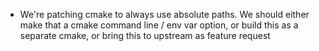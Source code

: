 * We're patching cmake to always use absolute paths. We should either make that a cmake command line / env var option, or build this as a separate cmake, or bring this to upstream as feature request
